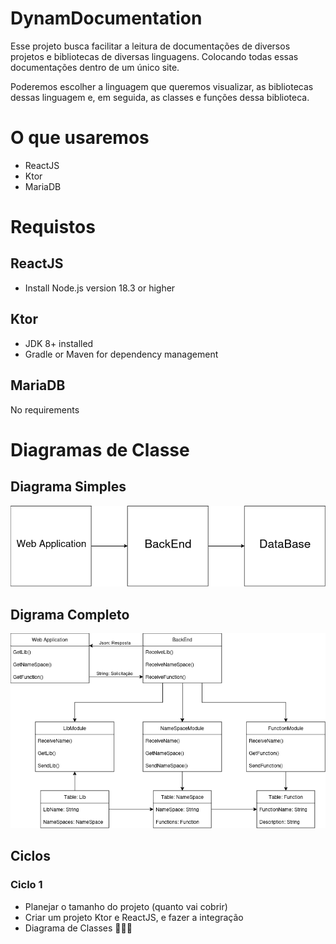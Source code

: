 # DynamDocumentation

Esse projeto busca facilitar a leitura de documentações de diversos projetos e bibliotecas de diversas linguagens. Colocando todas essas documentações dentro de um único site.

Poderemos escolher a linguagem que queremos visualizar, as bibliotecas dessas linguagem e, em seguida, as classes e funções dessa biblioteca.

# O que usaremos
- ReactJS
- Ktor
- MariaDB

# Requistos
## ReactJS
+ Install Node.js version 18.3 or higher


## Ktor
+ JDK 8+ installed
+ Gradle or Maven for dependency management

## MariaDB
No requirements


# Diagramas de Classe

## Diagrama Simples
![simples](./images/simple.png)

## Digrama Completo
![completo](./images/DiagramaCompleto.png)

## Ciclos

### Ciclo 1
- Planejar o tamanho do projeto (quanto vai cobrir)
- Criar um projeto Ktor e ReactJS, e fazer a integração
- Diagrama de Classes 🚀🌌✅
